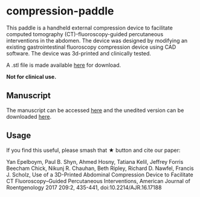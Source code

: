 # compression-paddle
This paddle is a handheld external compression device to facilitate computed tomography (CT)-fluoroscopy-guided percutaneous interventions in the abdomen. The device was designed by modifying an existing gastrointestinal fluoroscopy compression device using CAD software. The device was 3d-printed and clinically tested.  

A .stl file is made available <a href="https://ahmedhosny.github.io/compression-paddle/" target="_blank">here</a> for download.

**Not for clinical use.**

## Manuscript
The manuscript can be accessed <a href="http://www.ajronline.org/doi/abs/10.2214/AJR.16.17188" target="_blank">here</a> and the unedited version can be downloaded <a href="http://ahmedhosny.net/files/05_papers/epelboym2017.pdf" target="_blank">here</a>.

## Usage
If you find this useful, please smash that &#9733; button and cite our paper:

Yan Epelboym, Paul B. Shyn, Ahmed Hosny, Tatiana Kelil, Jeffrey Forris Beecham Chick, Nikunj R. Chauhan, Beth Ripley, Richard D. Nawfel, Francis J. Scholz, Use of a 3D-Printed Abdominal Compression Device to Facilitate CT Fluoroscopy–Guided Percutaneous Interventions, American Journal of Roentgenology 2017 209:2, 435-441, doi:10.2214/AJR.16.17188
